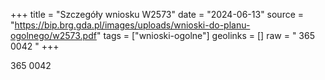 +++
title = "Szczegóły wniosku W2573"
date = "2024-06-13"
source = "https://bip.brg.gda.pl/images/uploads/wnioski-do-planu-ogolnego/w2573.pdf"
tags = ["wnioski-ogolne"]
geolinks = []
raw = " 365 0042 "
+++

 365 0042



